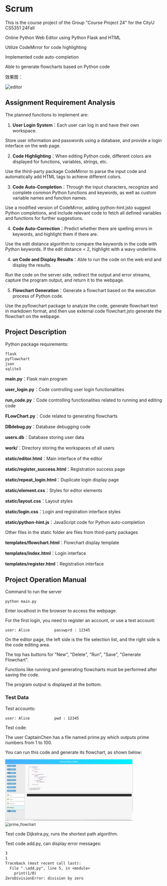 # Scrum 

This is the course project of the Group "Course Project 24" for the CityU CS5351 24Fall

Online Python Web Editor using Python Flask and HTML

Utilize CodeMirror for code highlighting

Implemented code auto-completion

Able to generate flowcharts based on Python code

效果图：

![editor](doc/editor.png)

## Assignment Requirement Analysis

The planned functions to implement are:

1. **User Login System**：Each user can log in and have their own workspace.

Store user information and passwords using a database, and provide a login interface on the web page.

2. **Code Highlighting**：When editing Python code, different colors are displayed for functions, variables, strings, etc.

Use the third-party package CodeMirror to parse the input code and automatically add HTML tags to achieve different colors.

3. **Code Auto-Completion**：Through the input characters, recognize and complete common Python functions and keywords, as well as custom variable names and function names.

Use a modified version of CodeMirror, adding python-hint.jsto suggest Python completions, and include relevant code to fetch all defined variables and functions for further suggestions.

4. **Code Auto-Correction**：Predict whether there are spelling errors in keywords, and highlight them if there are.

Use the edit distance algorithm to compare the keywords in the code with Python keywords. If the edit distance < 2, highlight with a wavy underline.

4. **un Code and Display Results**：Able to run the code on the web end and display the results.

Run the code on the server side, redirect the output and error streams, capture the program output, and return it to the webpage.

5. **Flowchart Generation**：Generate a flowchart based on the execution process of Python code.

Use the pyflowchart package to analyze the code, generate flowchart text in markdown format, and then use external code flowchart.jsto generate the flowchart on the webpage.
## Project Description

Python package requirements:

```
flask
pyflowchart
json
sqlite3
```

**main.py**：Flask main program

**user_login.py**：Code controlling user login functionalities

**run_code.py**：Code controlling functionalities related to running and editing code

**FLowChart.py**：Code related to generating flowcharts

**DBdebug.py**：Database debugging code



**users.db**：Database storing user data

**work/**：Directory storing the workspaces of all users



**static/editor.html**：Main interface of the editor

**static/register_success.html**：Registration success page

**static/repeat_login.html**：Duplicate login display page



**static/element.css**：Styles for editor elements

**static/layout.css**：Layout styles

**static/login.css**：Login and registration interface styles



**static/python-hint.js**：JavaScript code for Python auto-completion

Other files in the static folder are files from third-party packages



**templates/flowchart.html**：Flowchart display template

**templates/index.html**：Login interface

**templates/register.html**：Registration interface


## Project Operation Manual

Command to run the server

```
python main.py
```

Enter localhost in the browser to access the webpage.

For the first login, you need to register an account, or use a test account:

```
user: Alice           passwprd : 12345
```

On the editor page, the left side is the file selection list, and the right side is the code editing area.

The top has buttons for "New", "Delete", "Run", "Save", "Generate Flowchart".

Functions like running and generating flowcharts must be performed after saving the code.

The program output is displayed at the bottom.

### Test Data

Test accounts:

```
user: Alice           pwd : 12345
```

Test code:

The user CaptainChen has a file named prime.py which outputs prime numbers from 1 to 100.

You can run this code and generate its flowchart, as shown below:

<img src="doc/prime_run.png" alt="prime_run" style="zoom:40%;" />        

  <img src="doc/prime_flowchart.png" alt="prime_flowchart" style="zoom:80%;" />



Test code Dijkstra.py, runs the shortest path algorithm.

Test code add.py, can display error messages:

```
3
1
Traceback (most recent call last):
  File ".\add.py", line 5, in <module>
    print(1/0)
ZeroDivisionError: division by zero
```

